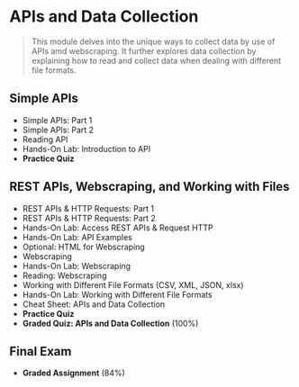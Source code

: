 # APIs and Data Collection
> This module delves into the unique ways to collect data by use of APIs amd webscraping. It further explores data collection by explaining how to read and collect data when dealing with different file formats.
## Simple APIs
- Simple APIs: Part 1
- Simple APIs: Part 2
- Reading API
- Hands-On Lab: Introduction to API
- **Practice Quiz**
## REST APIs, Webscraping, and Working with Files
- REST APIs & HTTP Requests: Part 1
- REST APIs & HTTP Requests: Part 2
- Hands-On Lab: Access REST APIs & Request HTTP
- Hands-On Lab: API Examples
- Optional: HTML for Webscraping
- Webscraping
- Hands-On Lab: Webscraping
- Reading: Webscraping
- Working with Different File Formats (CSV, XML, JSON, xlsx)
- Hands-On Lab: Working with Different File Formats
- Cheat Sheet: APIs and Data Collection
- **Practice Quiz**
- **Graded Quiz: APIs and Data Collection** (100%)
## Final Exam
- **Graded Assignment** (84%)

